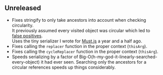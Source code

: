 




















































































<extoc></extoc>

## Unreleased
- Fixes stringify to only take ancestors into account when checking
  circularity.  
  It previously assumed every visited object was circular which led to [false
  positives][issue9].  
  Uses the tiny serializer I wrote for [Must.js][must] a year and a half ago.
- Fixes calling the `replacer` function in the proper context (`thisArg`).
- Fixes calling the `cycleReplacer` function in the proper context (`thisArg`).
- Speeds serializing by a factor of
  Big-O(h-my-god-it-linearly-searched-every-object) it had ever seen. Searching
  only the ancestors for a circular references speeds up things considerably.

[must]: https://github.com/moll/js-must
[issue9]: https://github.com/isaacs/json-stringify-safe/issues/9
